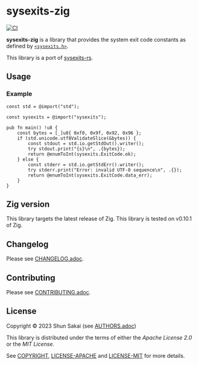# sysexits-zig

[![CI][ci-badge]][ci-url]

**sysexits-zig** is a library that provides the system exit code constants as
defined by [`<sysexits.h>`][sysexits-man-url].

This library is a port of [sysexits-rs][sysexits-rs-crate-url].

## Usage

### Example

```zig
const std = @import("std");

const sysexits = @import("sysexits");

pub fn main() !u8 {
    const bytes = [_]u8{ 0xf0, 0x9f, 0x92, 0x96 };
    if (std.unicode.utf8ValidateSlice(&bytes)) {
        const stdout = std.io.getStdOut().writer();
        try stdout.print("{s}\n", .{bytes});
        return @enumToInt(sysexits.ExitCode.ok);
    } else {
        const stderr = std.io.getStdErr().writer();
        try stderr.print("Error: invalid UTF-8 sequence\n", .{});
        return @enumToInt(sysexits.ExitCode.data_err);
    }
}
```

## Zig version

This library targets the latest release of Zig.
This library is tested on v0.10.1 of Zig.

## Changelog

Please see [CHANGELOG.adoc](CHANGELOG.adoc).

## Contributing

Please see [CONTRIBUTING.adoc](CONTRIBUTING.adoc).

## License

Copyright &copy; 2023 Shun Sakai (see [AUTHORS.adoc](AUTHORS.adoc))

This library is distributed under the terms of either the _Apache License 2.0_
or the _MIT License_.

See [COPYRIGHT](COPYRIGHT), [LICENSE-APACHE](LICENSE-APACHE) and
[LICENSE-MIT](LICENSE-MIT) for more details.

[ci-badge]: https://img.shields.io/github/actions/workflow/status/sorairolake/sysexits-zig/CI.yaml?branch=develop&label=CI&logo=github&style=for-the-badge
[ci-url]: https://github.com/sorairolake/sysexits-zig/actions?query=branch%3Adevelop+workflow%3ACI++
[sysexits-man-url]: https://man.openbsd.org/sysexits
[sysexits-rs-crate-url]: https://crates.io/crates/sysexits
